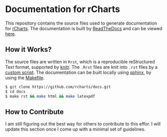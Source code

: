 Documentation for rCharts
=========================

This repository contains the source files used to generate documentation for [rCharts](http://rcharts.io). The documentation is built by [ReadTheDocs](http://readthedocs.org) and can be viewed [here](http://rcharts.readthedocs.org).

How it Works?
-------------

The source files are written in `Rrst`, which is a reproducible reStructured Text format, supported by [knitr](http://yihui.name/knitr). The `.Rrst` files are knit into `.rst` files by a [custom script](knit). The documentation can be built locally using [sphinx](http://sphinx-doc.org/), by using the [Makefile](Makefile).

```bash
$ git clone https://github.com/rcharts/docs.git
$ cd docs
$ make rst && make html && make latexpdf
```

How to Contribute
-----------------

I am still figuring out the best way for others to contribute to this effor. I will update this section once I come up with a minimal set of guidelines.



